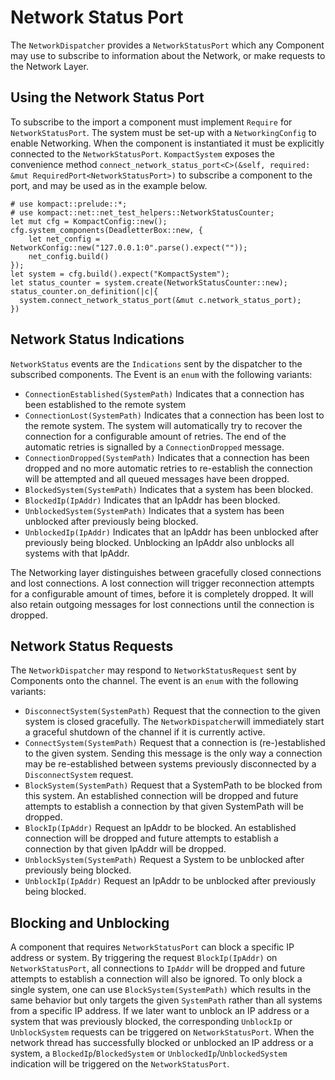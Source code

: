 # Network Status Port

The `NetworkDispatcher` provides a `NetworkStatusPort` which any Component may use to subscribe to information about the 
Network, or make requests to the Network Layer.

## Using the Network Status Port

To subscribe to the import a component must implement `Require` for `NetworkStatusPort`. The system must be set-up with 
a `NetworkingConfig` to enable Networking. When the component is instantiated it must be explicitly connected to the 
`NetworkStatusPort`. `KompactSystem` exposes the convenience method 
`connect_network_status_port<C>(&self, required: &mut RequiredPort<NetworkStatusPort>)` to subscribe a component to the 
port, and may be used as in the example below.
```
# use kompact::prelude::*;
# use kompact::net::net_test_helpers::NetworkStatusCounter;
let mut cfg = KompactConfig::new();
cfg.system_components(DeadletterBox::new, {
    let net_config = NetworkConfig::new("127.0.0.1:0".parse().expect(""));
    net_config.build()
});
let system = cfg.build().expect("KompactSystem");
let status_counter = system.create(NetworkStatusCounter::new);
status_counter.on_definition(|c|{
  system.connect_network_status_port(&mut c.network_status_port);
})
```

## Network Status Indications

`NetworkStatus` events are the `Indications` sent by the dispatcher to the subscribed components. 
The Event is an `enum` with the following variants:

* `ConnectionEstablished(SystemPath)` Indicates that a connection has been established to the remote system
* `ConnectionLost(SystemPath)` Indicates that a connection has been lost to the remote system. The system will 
  automatically try to recover the connection for a configurable amount of retries. The end of the automatic retries is 
  signalled by a `ConnectionDropped` message.
* `ConnectionDropped(SystemPath)` Indicates that a connection has been dropped and no more automatic retries to 
  re-establish the connection will be attempted and all queued messages have been dropped.
* `BlockedSystem(SystemPath)` Indicates that a system has been blocked.
* `BlockedIp(IpAddr)` Indicates that an IpAddr has been blocked.
* `UnblockedSystem(SystemPath)` Indicates that a system has been unblocked after previously being blocked.
* `UnblockedIp(IpAddr)` Indicates that an IpAddr has been unblocked after previously being blocked. Unblocking an IpAddr also unblocks
all systems with that IpAddr.

The Networking layer distinguishes between gracefully closed connections and lost connections. 
A lost connection will trigger reconnection attempts for a configurable amount of times, before it is completely dropped. 
It will also retain outgoing messages for lost connections until the connection is dropped. 

## Network Status Requests

The `NetworkDispatcher` may respond to `NetworkStatusRequest` sent by Components onto the channel. 
The event is an `enum` with the following variants:

* `DisconnectSystem(SystemPath)` Request that the connection to the given system is closed gracefully. The 
  `NetworkDispatcher`will immediately start a graceful shutdown of the channel if it is currently active.
* `ConnectSystem(SystemPath)` Request that a connection is (re-)established to the given system. Sending this message is
the only way a connection may be re-established between systems previously disconnected by a `DisconnectSystem` request.
* `BlockSystem(SystemPath)` Request that a SystemPath to be blocked from this system. An established connection
will be dropped and future attempts to establish a connection by that given SystemPath will be dropped.
* `BlockIp(IpAddr)` Request an IpAddr to be blocked. An established connection
will be dropped and future attempts to establish a connection by that given IpAddr will be dropped.
* `UnblockSystem(SystemPath)` Request a System to be unblocked after previously being blocked.
* `UnblockIp(IpAddr)` Request an IpAddr to be unblocked after previously being blocked.

## Blocking and Unblocking

A component that requires `NetworkStatusPort` can block a specific IP address or system. 
By triggering the request `BlockIp(IpAddr)` on `NetworkStatusPort`, all connections to `IpAddr` will be dropped and future attempts to establish a connection will also be ignored.
To only block a single system, one can use `BlockSystem(SystemPath)` which results in the same behavior but only targets the given `SystemPath` rather than all systems from a specific IP address.
If we later want to unblock an IP address or a system that was previously blocked, the corresponding `UnblockIp` or `UnblockSystem` requests can be triggered on `NetworkStatusPort`.
When the network thread has successfully blocked or unblocked an IP address or a system, a `BlockedIp`/`BlockedSystem` or `UnblockedIp`/`UnblockedSystem` indication will be triggered on the `NetworkStatusPort`.
